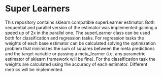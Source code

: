 # Super Learners

This repository contains sklearn compatible superLearner estimator. Both sequential and parallel version of the estimator was implemented gaining a speed up of 2x in the parallel one. The superLearner class can be used both for classification and regression tasks.
For regression tasks the weights of each base estimator can be calculated solving the optimization problem that minimizes the sum of squares between the meta predictions and the target variable or passing a meta_learner (i.e. any parametric estimator of sklearn framework will be fine).
For the classification task the weights are calculated using the accuracy of each estimator. Different metrics will be implemented.
